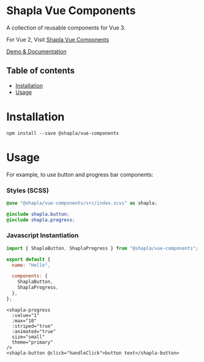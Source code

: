 # Shapla Vue Components

A collection of reusable components for Vue 3.

For Vue 2, Visit [Shapla Vue Components](https://github.com/sayful1/shapla-vue-components)

[Demo & Documentation](https://sayfulislam.com/shapla-vue-components/vue3/docs)

## Table of contents

- [Installation](#installation)
- [Usage](#usage)

# Installation

```
npm install --save @shapla/vue-components
```

# Usage

For example, to use button and progress bar components:

### Styles (SCSS)

```scss
@use "@shapla/vue-components/src/index.scss" as shapla;

@include shapla.button;
@include shapla.progress;
```

### Javascript Instantiation

```js
import { ShaplaButton, ShaplaProgress } from "@shapla/vue-components";

export default {
  name: "Hello",

  components: {
    ShaplaButton,
    ShaplaProgress,
  },
};
```

```vue
<shapla-progress
  :value="1"
  :max="10"
  :striped="true"
  :animated="true"
  size="small"
  theme="primary"
/>
<shapla-button @click="handleClick">button text</shapla-button>
```
